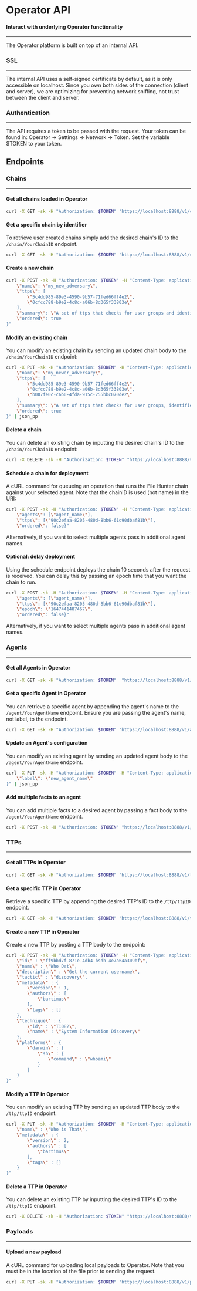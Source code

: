 # Operator API

#### Interact with underlying Operator functionality

---

The Operator platform is built on top of an internal API.


### SSL

---
The internal API uses a self-signed certificate by default, as it is only accessible on localhost. Since
you own both sides of the connection (client and server), we are optimizing for preventing network sniffing, 
not trust between the client and server.

### Authentication 

---
The API requires a token to be passed with the request. Your token can be found in:
Operator -> Settings -> Network -> Token. Set the variable $TOKEN to your token.


## Endpoints 

### Chains

---
#### Get all chains loaded in Operator

```bash
curl -X GET -sk -H "Authorization: $TOKEN" "https://localhost:8888/v1/chain" | json_pp
```

#### Get a specific chain by identifier

To retrieve user created chains simply add the desired chain's ID to the `/chain/YourChainID` endpoint.

```bash
curl -X GET -sk -H "Authorization: $TOKEN" "https://localhost:8888/v1/chain/File%20Hunter" | json_pp
```

#### Create a new chain

```bash
curl -X POST -sk -H "Authorization: $TOKEN" -H "Content-Type: application/json" "https://localhost:8888/v1/chain" -d "{
    \"name\": \"my_new_adversary\",
    \"ttps\": [
        \"5c4dd985-89e3-4590-9b57-71fed66ff4e2\",
        \"0cfcc788-b9e2-4c8c-a06b-8d365f33803e\"
    ],
    \"summary\": \"A set of ttps that checks for user groups and identifies the users home directory\",
    \"ordered\": true
}"
```

#### Modify an existing chain

You can modify an existing chain by sending an updated chain body to the `/chain/YourChainID` endpoint:

```bash
curl -X PUT -sk -H "Authorization: $TOKEN" -H "Content-Type: application/json" "https://localhost:8888/v1/chain/51154993-dabe-4999-94a9-9e81b781ecd8" -d "{
    \"name\": \"my_newer_adversary\",
    \"ttps\": [
        \"5c4dd985-89e3-4590-9b57-71fed66ff4e2\",
        \"0cfcc788-b9e2-4c8c-a06b-8d365f33803e\",
        \"b007fe0c-c6b0-4fda-915c-255bbc070de2\"
    ],
    \"summary\": \"A set of ttps that checks for user groups, identifies the users home directory, and copies the clipboard\",
    \"ordered\": true
}" | json_pp
```

#### Delete a chain

You can delete an existing chain by inputting the desired chain's ID to the `/chain/YourChainID` endpoint:

```bash
curl -X DELETE -sk -H "Authorization: $TOKEN" "https://localhost:8888/v1/chain/51154993-dabe-4999-94a9-9e81b781ecd8"
```

#### Schedule a chain for deployment

A cURL command for queueing an operation that runs the File Hunter chain against your selected agent. Note that the chainID is used (not name) in the URI:

```bash
curl -X POST -sk -H "Authorization: $TOKEN" -H "Content-Type: application/json" "https://localhost:8888/v1/schedule" -d "{
    \"agents\": [\"agent_name\"],
    \"ttps\": [\"90c2efaa-8205-480d-8bb6-61d90dbaf81b\"], 
    \"ordered\": false}"
```

Alternatively, if you want to select multiple agents pass in additional agent names.

#### Optional: delay deployment

Using the schedule endpoint deploys the chain 10 seconds after the request is received. You can delay this by passing an epoch time that you want the chain to run.

```bash
curl -X POST -sk -H "Authorization: $TOKEN" -H "Content-Type: application/json" "https://localhost:8888/v1/schedule" -d "{
    \"agents\": [\"agent_name\"],
    \"ttps\": [\"90c2efaa-8205-480d-8bb6-61d90dbaf81b\"],
    \"epoch\": \"1647441487467\", 
    \"ordered\": false}"
```

Alternatively, if you want to select multiple agents pass in additional agent names.

### Agents

---

#### Get all Agents in Operator

```bash
curl -X GET -sk -H "Authorization: $TOKEN"  "https://localhost:8888/v1/agent" | json_pp
```

#### Get a specific Agent in Operator

You can retrieve a specific agent by appending the agent's name to the `/agent/YourAgentName` endpoint. Ensure you are passing the agent's name, not label, to the endpoint.

```bash
curl -X GET -sk -H "Authorization: $TOKEN" "https://localhost:8888/v1/agent/test" | json_pp
```

#### Update an Agent's configuration

You can modify an existing agent by sending an updated agent body to the `/agent/YourAgentName` endpoint.

```bash
curl -X PUT -sk -H "Authorization: $TOKEN" -H "Content-Type: application/json" "https://localhost:8888/v1/agent/test" -d "{
    \"label\": \"new_agent_name\"
}" | json_pp
```

#### Add multiple facts to an agent

You can add multiple facts to a desired agent by passing a fact body to the `/agent/YourAgentName` endpoint.

```bash
curl -X POST -sk -H "Authorization: $TOKEN" "https://localhost:8888/v1/agent/YourAgentName/facts" -d "[{\"key\":\"hello\", \"value\":\"world\", \"scope\":\"agent\"}, {\"key\":\"fourth\"}]" -H "Content-Type: application/json"
```

### TTPs

---
#### Get all TTPs in Operator

```bash
curl -X GET -sk -H "Authorization: $TOKEN" "https://localhost:8888/v1/ttp" | json_pp
```

#### Get a specific TTP in Operator

Retrieve a specific TTP by appending the desired TTP's ID to the `/ttp/ttpID` endpoint.

```bash
curl -X GET -sk -H "Authorization: $TOKEN" "https://localhost:8888/v1/ttp/ff9bbd7f-871e-4db4-bedb-4e7a64a309bf" | json_pp
```

#### Create a new TTP in Operator

Create a new TTP by posting a TTP body to the endpoint:

```bash
curl -X POST -sk -H "Authorization: $TOKEN" -H "Content-Type: application/json" "https://localhost:8888/v1/ttp" -d "{
    \"id\" : \"ff9bbd7f-871e-4db4-bsdb-4e7a64a309bf\",
    \"name\" : \"Who Dat\",
    \"description\" : \"Get the current username\",
    \"tactic\" : \"discovery\",
    \"metadata\" : {
        \"version\" : 1,
        \"authors\" : [
            \"bartimus\"
        ],
        \"tags\" : []
    },
    \"technique\" : {
        \"id\" : \"T1082\",
        \"name\" : \"System Information Discovery\"
    },
    \"platforms\" : {
        \"darwin\" : {
            \"sh\" : {
                \"command\" : \"whoami\"
            }
        }
    }
}"
```

#### Modify a TTP in Operator

You can modify an existing TTP by sending an updated TTP body to the `/ttp/ttpID` endpoint.

```bash
curl -X PUT -sk -H "Authorization: $TOKEN" -H "Content-Type: application/json" "https://localhost:8888/v1/ttp/ff9bbd7f-871e-4db4-bsdb-4e7a64a309bf" -d "{
    \"name\" : \"Who is That\",
    \"metadata\" : {
        \"version\" : 2,
        \"authors\" : [
            \"bartimus\"
        ],
        \"tags\" : []
    }
}"
```

#### Delete a TTP in Operator

You can delete an existing TTP by inputting the desired TTP's ID to the `/ttp/ttpID` endpoint.

```bash
curl -X DELETE -sk -H "Authorization: $TOKEN" "https://localhost:8888/v1/ttp/ff9bbd7f-871e-4db4-bsdb-4e7a64a309bf"
```

### Payloads

---

#### Upload a new payload

A cURL command for uploading local payloads to Operator. Note that you must be in the location of the file prior to sending the request.

```bash
curl -X PUT -sk -H "Authorization: $TOKEN" "https://localhost:8888/v1/payload" -F upload=@payload.txt -X PUT
```
